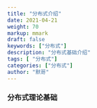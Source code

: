 ```yaml
---  
title: "分布式介绍"  
date: 2021-04-21
weight: 70  
markup: mmark  
draft: false  
keywords: ["分布式"]  
description: "分布式基础介绍"  
tags: [ "分布式"]  
categories: ["分布式"]  
author: "默哥"  
---  
```

### 分布式理论基础